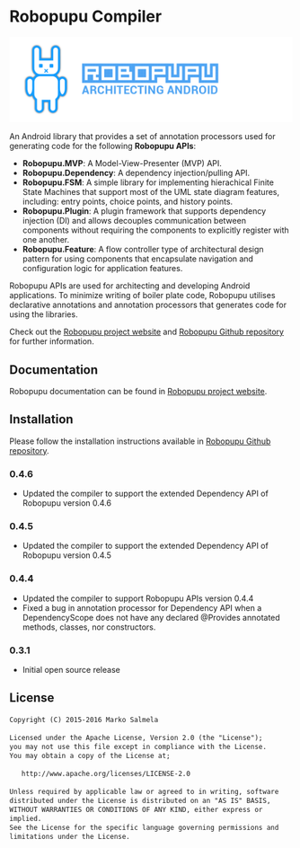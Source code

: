 # Robopupu Compiler

<img src="https://github.com/Fuusio/Robopupu/blob/gh-pages/images/robopupu_header_image.png" alt="Robopupu mascot"/>

An Android library that provides a set of annotation processors used for generating code for the following **Robopupu APIs**:

* **Robopupu.MVP**: A Model-View-Presenter (MVP) API.
* **Robopupu.Dependency**: A dependency injection/pulling API.
* **Robopupu.FSM**: A simple library for implementing hierachical Finite State Machines that support most of the UML state diagram features, including: entry points, choice points, and history points.
* **Robopupu.Plugin**: A plugin framework that supports dependency injection (DI) and allows decouples communication between components without requiring the components to explicitly register with one another.
* **Robopupu.Feature**: A flow controller type of architectural design pattern for using components that encapsulate navigation and configuration logic for application features.

Robopupu APIs are used for architecting and developing Android applications. To minimize writing of boiler plate code, Robopupu utilises declarative annotations and annotation processors that generates code for using the libraries.

Check out the [Robopupu project website](http://robopupu.com/) and [Robopupu Github repository](https://github.com/Fuusio/Robopupu) for further information.

## Documentation
Robopupu documentation can be found in [Robopupu project website](http://robopupu.com/). 

## Installation
Please follow the installation instructions available in [Robopupu Github repository](https://github.com/Fuusio/Robopupu).

### 0.4.6
* Updated the compiler to support the extended Dependency API of Robopupu version 0.4.6
 
### 0.4.5
* Updated the compiler to support the extended Dependency API of Robopupu version 0.4.5

### 0.4.4
* Updated the compiler to support Robopupu APIs version 0.4.4
* Fixed a bug in annotation processor for Dependency API when a DependencyScope does not have any declared @Provides annotated methods, classes, nor constructors.

### 0.3.1
* Initial open source release

## License
```
Copyright (C) 2015-2016 Marko Salmela

Licensed under the Apache License, Version 2.0 (the "License");
you may not use this file except in compliance with the License.
You may obtain a copy of the License at;

   http://www.apache.org/licenses/LICENSE-2.0

Unless required by applicable law or agreed to in writing, software
distributed under the License is distributed on an "AS IS" BASIS,
WITHOUT WARRANTIES OR CONDITIONS OF ANY KIND, either express or implied.
See the License for the specific language governing permissions and
limitations under the License.
```
